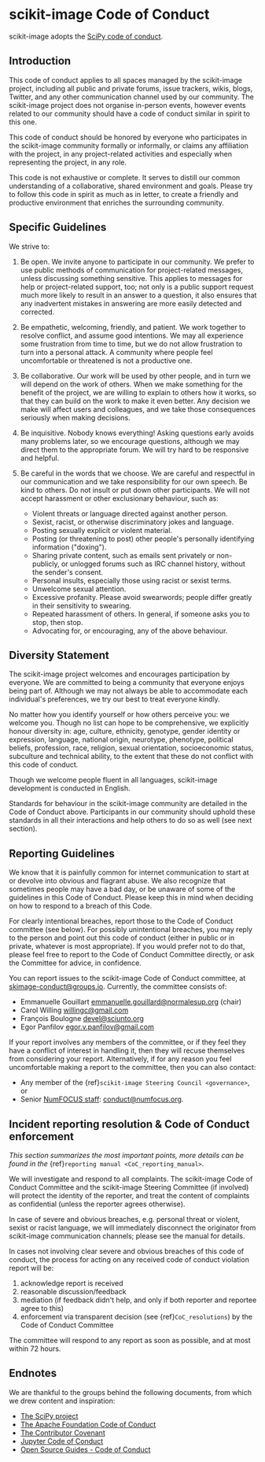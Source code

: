 # scikit-image Code of Conduct

scikit-image adopts the [SciPy code of conduct][scipy_coc].

[scipy_coc]: https://github.com/scipy/scipy/blob/master/doc/source/dev/conduct/code_of_conduct.rst

## Introduction

This code of conduct applies to all spaces managed by the scikit-image project,
including all public and private forums, issue trackers, wikis, blogs,
Twitter, and any other communication channel used by our community. The scikit-image
project does not organise in-person events, however events related to our
community should have a code of conduct similar in spirit to this one.

This code of conduct should be honored by everyone who participates in
the scikit-image community formally or informally, or claims any affiliation with the
project, in any project-related activities and especially when representing the
project, in any role.

This code is not exhaustive or complete. It serves to distill our common
understanding of a collaborative, shared environment and goals. Please try to
follow this code in spirit as much as in letter, to create a friendly and
productive environment that enriches the surrounding community.

## Specific Guidelines

We strive to:

1. Be open. We invite anyone to participate in our community. We prefer to use
   public methods of communication for project-related messages, unless
   discussing something sensitive. This applies to messages for help or
   project-related support, too; not only is a public support request much more
   likely to result in an answer to a question, it also ensures that any
   inadvertent mistakes in answering are more easily detected and corrected.

2. Be empathetic, welcoming, friendly, and patient. We work together to resolve
   conflict, and assume good intentions. We may all experience some frustration
   from time to time, but we do not allow frustration to turn into a personal
   attack. A community where people feel uncomfortable or threatened is not a
   productive one.

3. Be collaborative. Our work will be used by other people, and in turn we will
   depend on the work of others. When we make something for the benefit of the
   project, we are willing to explain to others how it works, so that they can
   build on the work to make it even better. Any decision we make will affect
   users and colleagues, and we take those consequences seriously when making
   decisions.

4. Be inquisitive. Nobody knows everything! Asking questions early avoids many
   problems later, so we encourage questions, although we may direct them to
   the appropriate forum. We will try hard to be responsive and helpful.

5. Be careful in the words that we choose. We are careful and respectful in
   our communication and we take responsibility for our own speech. Be kind to
   others. Do not insult or put down other participants. We will not accept
   harassment or other exclusionary behaviour, such as:

   - Violent threats or language directed against another person.
   - Sexist, racist, or otherwise discriminatory jokes and language.
   - Posting sexually explicit or violent material.
   - Posting (or threatening to post) other people's personally identifying information ("doxing").
   - Sharing private content, such as emails sent privately or non-publicly,
     or unlogged forums such as IRC channel history, without the sender's consent.
   - Personal insults, especially those using racist or sexist terms.
   - Unwelcome sexual attention.
   - Excessive profanity. Please avoid swearwords; people differ greatly in their sensitivity to swearing.
   - Repeated harassment of others. In general, if someone asks you to stop, then stop.
   - Advocating for, or encouraging, any of the above behaviour.

## Diversity Statement

The scikit-image project welcomes and encourages participation by everyone. We are
committed to being a community that everyone enjoys being part of. Although
we may not always be able to accommodate each individual's preferences, we try
our best to treat everyone kindly.

No matter how you identify yourself or how others perceive you: we welcome you.
Though no list can hope to be comprehensive, we explicitly honour diversity in:
age, culture, ethnicity, genotype, gender identity or expression, language,
national origin, neurotype, phenotype, political beliefs, profession, race,
religion, sexual orientation, socioeconomic status, subculture and technical
ability, to the extent that these do not conflict with this code of conduct.

Though we welcome people fluent in all languages, scikit-image development is
conducted in English.

Standards for behaviour in the scikit-image community are detailed in the Code of
Conduct above. Participants in our community should uphold these standards
in all their interactions and help others to do so as well (see next section).

## Reporting Guidelines

We know that it is painfully common for internet communication to start at or
devolve into obvious and flagrant abuse. We also recognize that sometimes
people may have a bad day, or be unaware of some of the guidelines in this Code
of Conduct. Please keep this in mind when deciding on how to respond to a
breach of this Code.

For clearly intentional breaches, report those to the Code of Conduct committee
(see below). For possibly unintentional breaches, you may reply to the person
and point out this code of conduct (either in public or in private, whatever is
most appropriate). If you would prefer not to do that, please feel free to
report to the Code of Conduct Committee directly, or ask the Committee for
advice, in confidence.

You can report issues to the scikit-image Code of Conduct committee, at
<skimage-conduct@groups.io>. Currently, the committee consists of:

- Emmanuelle Gouillart <emmanuelle.gouillard@normalesup.org> (chair)
- Carol Willing <willingc@gmail.com>
- François Boulogne <devel@sciunto.org>
- Egor Panfilov <egor.v.panfilov@gmail.com>

If your report involves any members of the committee, or if they feel they have
a conflict of interest in handling it, then they will recuse themselves from
considering your report. Alternatively, if for any reason you feel
uncomfortable making a report to the committee, then you can also contact:

- Any member of the {ref}`scikit-image Steering Council <governance>`, or
- Senior [NumFOCUS staff](https://numfocus.org/code-of-conduct#persons-responsible):
  <conduct@numfocus.org>.

## Incident reporting resolution & Code of Conduct enforcement

_This section summarizes the most important points, more details can be found
in the_ {ref}`reporting manual <CoC_reporting_manual>`.

We will investigate and respond to all complaints. The scikit-image Code of Conduct
Committee and the scikit-image Steering Committee (if involved) will protect the
identity of the reporter, and treat the content of complaints as confidential
(unless the reporter agrees otherwise).

In case of severe and obvious breaches, e.g. personal threat or violent, sexist
or racist language, we will immediately disconnect the originator from scikit-image
communication channels; please see the manual for details.

In cases not involving clear severe and obvious breaches of this code of
conduct, the process for acting on any received code of conduct violation
report will be:

1. acknowledge report is received
2. reasonable discussion/feedback
3. mediation (if feedback didn't help, and only if both reporter and reportee agree to this)
4. enforcement via transparent decision (see {ref}`CoC_resolutions`) by the
   Code of Conduct Committee

The committee will respond to any report as soon as possible, and at most
within 72 hours.

## Endnotes

We are thankful to the groups behind the following documents, from which we
drew content and inspiration:

- [The SciPy project](https://www.scipy.org/)
- [The Apache Foundation Code of Conduct](https://www.apache.org/foundation/policies/conduct.html)
- [The Contributor Covenant](https://www.contributor-covenant.org/version/1/4/code-of-conduct)
- [Jupyter Code of Conduct](https://github.com/jupyter/governance/tree/master/conduct)
- [Open Source Guides - Code of Conduct](https://opensource.guide/code-of-conduct/)
